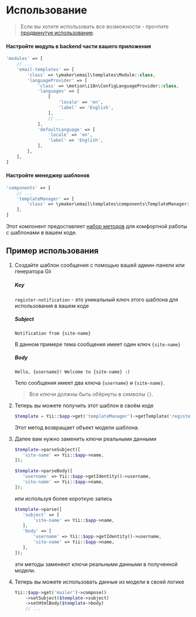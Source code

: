 Использование
=============
> Если вы хотите использовать все возможности - прочтите [продвинутуе использование](advanced-usage.md).

#### Настройте модуль в backend части вашего приложения

```php
'modules' => [
    // ...
    'email-templates' => [
        'class' => \ymaker\email\templates\Module::class,
        'languageProvider' => [
            'class' => \motion\i18n\ConfigLanguageProvider::class,
            'languages' => [
                [
                    'locale' => 'en',
                    'label' => 'English',
                ],
                // ...
            ],
            'defaultLanguage' => [
                'locale' => 'en',
                'label' => 'English',
            ],
        ],
    ],
]
```

#### Настройте менеджер шаблонов

```php
'components' => [
    // ...
    'templateManager' => [
        'class' => \ymaker\email\templates\components\TemplateManager::class,
    ],
]
```
Этот компонент предоставляет [набор методов](advanced-usage.md#Методы-менеджера-шаблонов) для комфортной работы с шаблонами в вашем коде.

Пример использования
--------------------

1. Создайте шаблон сообщения с помощью вашей админ-панели или генератора Gii

    ##### Key
    
    `register-notification` - это уникальный ключ этого шаблона для использования в вашем коде

    ##### Subject
    
    `Notification from {site-name}`
    
    В данном примере тема сообщения имеет один ключ `{site-name}`
    
    ##### Body
    
    `Hello, {username}! Welcome to {site-name} :)`
    
    Тело сообщения имеет два ключа `{username}` и `{site-name}`.
    
    > Все ключи должны быть обёрнуты в символы `{}`.
    
2. Теперь вы можете получить этот шаблон в своём коде

    ```php
    $template = Yii::$app->get('templateManager')->getTemplate('register-notification');
    ```
    
    Этот метод возвращает объект модели шаблона.
    
3. Далее вам нужно заменить ключи реальными данными

    ```php
    $template->parseSubject([
       'site-name' => Yii::$app->name,
    ]);
 
    $template->parseBody([
       'username' => Yii::$app->getIdentity()->username,
       'site-name' => Yii::$app->name,
    ]);
    ```
    
    или используя более короткую запись
    
    ```php
    $template->parse([
       'subject' => [
           'site-name' => Yii::$app->name,
       ],
       'body' => [
           'username' => Yii::$app->getIdentity()->username,
           'site-name' => Yii::$app->name,
       ],
    ]);
    ```
    
    эти методы заменяют ключи реальными данными в полученной модели.
    
4. Теперь вы можете использовать данные из модели в своей логике

    ```php
    Yii::$app->get('mailer')->compose()
        ->setSubject($template->subject)
        ->setHtmlBody($template->body)
        // ...
    ```